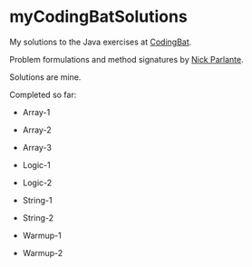 # myCodingBatSolutions

My solutions to the Java exercises at [CodingBat](https://codingbat.com/java).

Problem formulations and method signatures by [Nick Parlante](https://cs.stanford.edu/people/nick/).

Solutions are mine.

Completed so far:

- Array-1

- Array-2

- Array-3

- Logic-1

- Logic-2

- String-1

- String-2

- Warmup-1

- Warmup-2
